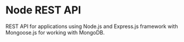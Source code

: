 # Node REST API

REST API for applications using Node.js and Express.js framework with Mongoose.js for working with MongoDB.
